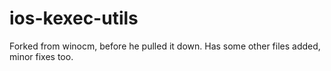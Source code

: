 ios-kexec-utils
===============

Forked from winocm, before he pulled it down. Has some other files added, minor fixes too.
